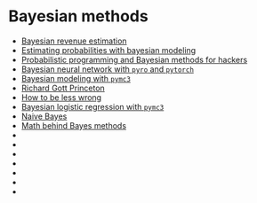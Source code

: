 # Bayesian methods

- [Bayesian revenue estimation](https://www.smartly.io/blog/tutorial-how-we-productized-bayesian-revenue-estimation-with-stan)
- [Estimating probabilities with bayesian modeling](https://towardsdatascience.com/estimating-probabilities-with-bayesian-modeling-in-python-7144be007815)
- [Probabilistic programming and Bayesian methods for hackers](https://github.com/CamDavidsonPilon/Probabilistic-Programming-and-Bayesian-Methods-for-Hackers)
- [Bayesian neural network with `pyro` and `pytorch`](https://towardsdatascience.com/making-your-neural-network-say-i-dont-know-bayesian-nns-using-pyro-and-pytorch-b1c24e6ab8cd)
- [Bayesian modeling with `pymc3`](https://towardsdatascience.com/bayesian-modeling-for-ford-gobike-ridership-with-pymc3-part-i-b905104af0df)
- [Richard Gott Princeton](http://desispeaks.com/richard-gott-princeton/)
- [How to be less wrong](https://towardsdatascience.com/how-to-be-less-wrong-5d6632a08f)
- [Bayesian logistic regression with `pymc3`](https://towardsdatascience.com/building-a-bayesian-logistic-regression-with-python-and-pymc3-4dd463bbb16)
- [Naive Bayes](https://towardsdatascience.com/naive-bayes-explained-108c095241eb)
- [Math behind Bayes methods](https://towardsdatascience.com/probability-learning-iv-the-math-behind-bayes-bfb94ea03dd8)
- [](https://towardsdatascience.com/a-mathematical-explanation-of-naive-bayes-in-5-minutes-44adebcdb5f8)
- [](https://towardsdatascience.com/the-power-of-bayesian-inference-estimated-using-pymc3-6357e3af7f1f)
- [](https://towardsdatascience.com/the-first-step-in-bayesian-time-series-linear-regression-89a64b826a7e)
- [](https://towardsdatascience.com/the-beauty-of-bayesian-optimization-explained-in-simple-terms-81f3ee13b10f)
- [](https://github.com/CamDavidsonPilon/Probabilistic-Programming-and-Bayesian-Methods-for-Hackers)
- [](https://vioshyvo.github.io/Bayesian_inference/)
- [](http://www.stat.columbia.edu/~gelman/book/)
